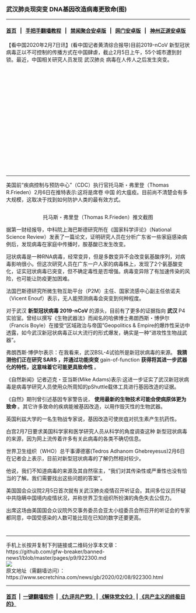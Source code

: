 ### 武汉肺炎现突变 DNA基因改造病毒更致命(图)
------------------------

#### [首页](https://github.com/gfw-breaker/banned-news1/blob/master/README.md) &nbsp;&nbsp;|&nbsp;&nbsp; [手把手翻墙教程](https://github.com/gfw-breaker/guides/wiki) &nbsp;&nbsp;|&nbsp;&nbsp; [禁闻聚合安卓版](https://github.com/gfw-breaker/bn-android) &nbsp;&nbsp;|&nbsp;&nbsp; [网门安卓版](https://github.com/oGate2/oGate) &nbsp;&nbsp;|&nbsp;&nbsp; [神州正道安卓版](https://github.com/SzzdOgate/update) 



<div class="article_right" style="fone-color:#000">
 <p>
  【看中国2020年2月7日讯】(看中国记者黄清综合报导)目前2019-nCoV 新型冠状病毒正以不可控制的传播方式在中国肆虐，截止2月5日上午，55个城市遭到封锁。最近，中国相关研究人员发现
  <span href="https://www.secretchina.com/news/gb/tag/武汉肺炎" target="_blank">
   武汉肺炎
  </span>
  病毒在人传人之后发生突变。
  <span id="hideid" name="hideid" style="color:red;display:none;">
   <span href="https://www.secretchina.com">
   </span>
  </span>
 </p>
 <div id="txt-mid1-t21-2017">
  <ins class="adsbygoogle" data-ad-client="ca-pub-1276641434651360" data-ad-slot="2451032099" style="display:inline-block;width:336px;height:280px">
  </ins>
  

---


  </div>
 </div>
 <p>
  美国前“疾病控制与预防中心”（CDC）执行官托马斯・弗里登（Thomas R.Frieden）2月6日在推特表示:这将是席卷
  <span href="https://www.secretchina.com" target="_blank">
   中国
  </span>
  的大瘟疫。目前尚不清楚会有多大规模，这取决于找到如何防护人类的最有效方式。
  <span id="hideid" name="hideid" style="color:red;display:none;">
   <span href="https://www.secretchina.com">
   </span>
  </span>
 </p>
 <p style="text-align:center">
  <img alt="" src="https://img3.secretchina.com/pic/2020/2-8/p2622611a119833669-ss.jpg"/>
 </p>
 <p style="text-align:center">
  托马斯・弗里登（Thomas R.Frieden）推文截图
 </p>
 <p>
  据第一财经报导，中科院上海巴斯德研究所在《国家科学评论》（National Science Review）发表了一篇论文，证明研究人员在分析广东省一些家庭感染病例后，发现病毒在家庭中传播时，胺基酸已发生改变。
 </p>
 <p>
  冠状病毒是一种RNA病毒，经常变异，但是多数变异不会改变氨基酸序列，对病毒影响很小。但这次研究人员在广东一户人家的病毒株上，发现了2个氨基酸变化，证实冠状病毒已突变，但不确定毒性是否增强。病毒变异除了有加速传染的风险，也可能让防疫更加困难。
 </p>
 <p>
  法国巴斯德研究所微生物互助平台（P2M）主任、国家流感中心副主任依诺夫（Vicent Enouf）表示，无人能预测病毒会突变到何种程度。
 </p>
 <p>
  对于武汉
  <strong>
   新型冠状病毒
   <span href="https://www.secretchina.com/news/gb/tag/2019-nCoV" target="_blank">
    2019-nCoV
   </span>
  </strong>
  的源头，目前有了更多的证据指向
  <strong>
   武汉
  </strong>
  P4实验室。曾经以撰写《生物武器法》而闻名的哈佛博士弗朗西斯・博伊尔（Francis Boyle）在接受“区域政治与帝国”Geopolitics &amp; Empire的爆炸性采访中透露，如今武汉新冠状病毒正以大流行的形式爆发，确实是一种“进攻性生物战武器”。
 </p>
 <p>
  弗朗西斯·博伊尔表示：在我看来，武汉BSL-4试验所是新冠状病毒的来源。
  <strong>
   我猜测他们正在研究
   <span href="https://zh.wikipedia.org/wiki/%E5%9A%B4%E9%87%8D%E6%80%A5%E6%80%A7%E5%91%BC%E5%90%B8%E7%B3%BB%E7%B5%B1%E7%B6%9C%E5%90%88%E7%97%87%E5%86%A0%E7%8B%80%E7%97%85%E6%AF%92" target="_blank">
    SARS
   </span>
   ，并通过功能突变
  </strong>
  gain-of-function
  <strong>
   获得将其进一步武器化的特性，这意味着它可能更具致命性
  </strong>
  。
 </p>
 <p>
  《自然新闻》记者迈克・亚当斯(Mike Adams)表示:这进一步证实了武汉新冠状病毒是病毒学研究人员使用众所周知的pShuttle载体工具进行基因改造的证据。
 </p>
 <p>
  《自然》期刊曾引述基因专家警告说，
  <strong>
   使用最新的生物技术可能会使病原体更为致命
  </strong>
  。其它许多致命的疾病能被基因改造，以用作毁灭性的生物武器。
 </p>
 <p>
  英国利兹大学的一名生物战专家说，基因改造可使炭疽对抗生素产生抗药性。
 </p>
 <p>
  白宫2月7日要求美国科学家和医学研究人员从科学的角度调查这种
  <span href="https://www.secretchina.com/news/gb/tag/新型冠状病毒" target="_blank">
   新型冠状病毒
  </span>
  的来源，因为网上流传着许多有关此病毒的各类不确切信息。
 </p>
 <p>
  世界卫生组织（WHO）总干事谭德塞(Tedros Adhanom Ghebreyesus)2月6日在记者会上表示，目前对新型冠状病毒的了解仍然相对较少。
 </p>
 <p>
  他说，我们不知道病毒的来源及其自然宿主，“我们对其传染性或严重性也没有恰当的了解。我们需要找出这些问题的答案”。
 </p>
 <p>
  美国国会众议院2月5日首次就有关武汉肺炎疫情召开听证会。其间多位议员怀疑中共隐瞒中国境内疫情状况，并称世界卫生组织所扮演的角色失去公信力。
 </p>
 <p>
  出席这场由美国国会众议院外交事务委员会亚太小组委员会所召开的听证会的专家都同意，中国受感染的人数可能比现在已知的数字还要更高。
  <center>
   <div>
    <div id="txt-mid2-t22-2017" style="display: block;  max-height: 351px;  overflow: hidden;">
     <div id="SC-21xxx">
     </div>
     <ins class="adsbygoogle" data-ad-client="ca-pub-1276641434651360" data-ad-format="auto" data-ad-slot="4301710469" data-full-width-responsive="true" style="display:block">
     </ins>
    </div>
   </div>
  </center>
  <div style="padding-top:12px;">
  </div>
 </p>
</div>

<hr/>
手机上长按并复制下列链接或二维码分享本文章：<br/>
https://github.com/gfw-breaker/banned-news1/blob/master/pages/p9/922300.md <br/>
<a href='https://github.com/gfw-breaker/banned-news1/blob/master/pages/p9/922300.md'><img src='https://github.com/gfw-breaker/banned-news1/blob/master/pages/p9/922300.md.png'/></a> <br/>
原文地址（需翻墙访问）：https://www.secretchina.com/news/gb/2020/02/08/922300.html


------------------------
#### [首页](https://github.com/gfw-breaker/banned-news1/blob/master/README.md) &nbsp;|&nbsp; [一键翻墙软件](https://github.com/gfw-breaker/nogfw/blob/master/README.md) &nbsp;| [《九评共产党》](https://github.com/gfw-breaker/9ping.md/blob/master/README.md#九评之一评共产党是什么) | [《解体党文化》](https://github.com/gfw-breaker/jtdwh.md/blob/master/README.md) | [《共产主义的终极目的》](https://github.com/gfw-breaker/gczydzjmd.md/blob/master/README.md)


<img src='http://gfw-breaker.win/banned-news/pages/p9/922300.md' width='0px' height='0px'/>